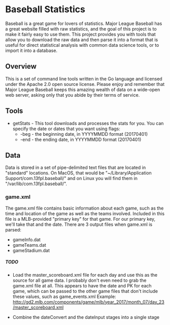 # Baseball Statistics

Baseball is a great game for lovers of statistics.  Major League Baseball has a great website filled with raw statistics, and the goal of this project is to make it fairly easy to use them.  This project provides you with tools that allow you to download the raw data and then parse it into a format that is useful for direct statistical analysis with common data science tools, or to import it into a database.

## Overview
This is a set of command line tools written in the Go language and licensed under the Apache 2.0 open source license.  Please enjoy and remember that Major League Baseball keeps this amazing wealth of data on a wide-open web server, asking only that you abide by their terms of service.

## Tools
* getStats - This tool downloads and processes the stats for you.  You can specify the date or dates that you want using flags:
    * -beg - the beginning date, in YYYYMMDD format (20170401)
    * -end - the ending date, in YYYYMMDD format (20170401)

## Data

Data is stored in a set of pipe-delimited text files that are located in "standard" locations.  On MacOS, that would be "~/Library/Application Support/com.13fpl.baseball/" and on Linux you will find them in "/var/lib/com.13fpl.baseball/".

### game.xml

The game.xml file contains basic information about each game, such as the time and location of the game as well as the teams involved.  Included in this file is a MLB-provided "primary key" for that game.  For our primary key, we'll take that and the date.  There are 3 output files when game.xml is parsed:
* gameInfo.dat
* gameTeams.dat
* gameStadium.dat

##### TODO

* Load the master_scoreboard.xml file for each day and use this as the source for all game data.  I probably don't even need to grab the game.xml file at all.  This appears to have the date and PK for each game, which can be passed to the other game files that don't include these values, such as game_events.xml
Example: http://gd2.mlb.com/components/game/mlb/year_2017/month_07/day_23/master_scoreboard.xml

* Combine the dateConvert and the dateInput stages into a single stage